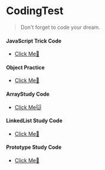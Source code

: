 # CodingTest

<!--Quote-->

> Don't forget to code your dream.

#### JavaScript Trick Code

- [Click Me🐤](https://github.com/chuhoon/CodingTest/tree/main/JavaScriptTrickCode)

#### Object Practice

- [Click Me🦉](https://github.com/chuhoon/CodingTest/tree/main/objectPractice)

#### ArrayStudy Code

- [Click Me:cat:](https://github.com/chuhoon/CodingTest/tree/main/arrayTest)

#### LinkedList Study Code

- [Click Me:hamster:](https://github.com/chuhoon/CodingTest/tree/main/linkedList)

#### Prototype Study Code

- [Click Me:dog:](https://github.com/chuhoon/CodingTest/tree/main/prototype)
